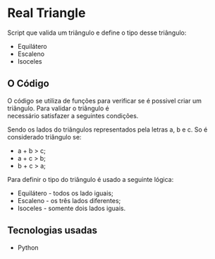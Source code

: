 <!DOCTYPE html>
<html lang="pt-br">
<head>
    <meta charset="UTF-8">
</head>
<body>
    <h1>Real Triangle</h1>
    <p>Script que valida um triângulo e define o tipo desse triângulo:</p>
    <ul>
        <li>Equilátero</li>
        <li>Escaleno</li>
        <li>Isoceles</li>
    </ul>
    <h2>O Código</h2>
    <p>
        O código se utiliza de funções para verificar se é possivel criar um triângulo. Para validar o triângulo é <br>necessário satisfazer a seguintes condições.
    </p>
    <span>Sendo os lados do triângulos representados pela letras a, b e c. So é considerado triângulo se:</span>
    <ul>
        <li>a + b > c;</li>
        <li>a + c > b;</li>
        <li>b + c > a;</li>
    </ul>
    <p>
        Para definir o tipo do triângulo é usado a seguinte lógica:
    </p>
    <ul>
        <li>Equilátero - todos os lado iguais;</li>
        <li>Escaleno - os três lados diferentes;</li>
        <li>Isoceles - somente dois lados iguais.</li>
    </ul>
    <h2>Tecnologias usadas</h2>
    <ul>
        <li>Python</li>
    </ul>
</body>
</html>
